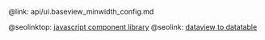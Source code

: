 @link: api/ui.baseview_minwidth_config.md

@seolinktop: [javascript component library](https://webix.com)
@seolink: [dataview to datatable](https://webix.com/widget/dataview/)